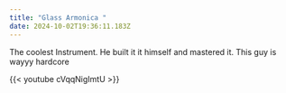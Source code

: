 ```yaml
---
title: "Glass Armonica "
date: 2024-10-02T19:36:11.183Z
---
```

The coolest Instrument. He built it it himself and mastered it. This guy is wayyy hardcore

{{< youtube cVqqNigImtU >}}
